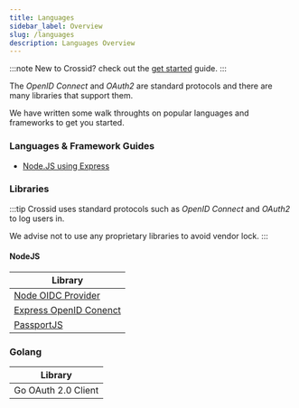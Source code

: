 ```yaml
---
title: Languages
sidebar_label: Overview
slug: /languages
description: Languages Overview
---
```


:::note
New to Crossid? check out the [get started](/docs/guides/get-started) guide.
:::

The _OpenID Connect_ and _OAuth2_ are standard protocols and there are many libraries that support them.

We have written some walk throughts on popular languages and frameworks to get you started.

### Languages & Framework Guides

- [Node.JS using Express](/docs/langs/backend/nodejs-express)

### Libraries

:::tip
Crossid uses standard protocols such as _OpenID Connect_ and _OAuth2_ to log users in.

We advise not to use any proprietary libraries to avoid vendor lock.
:::

#### NodeJS

| Library                                                                   |
| ------------------------------------------------------------------------- |
| [Node OIDC Provider](https://github.com/panva/node-oidc-provider)         |
| [Express OpenID Conenct](https://github.com/auth0/express-openid-connect) |
| [PassportJS](http://www.passportjs.org)                                   |

### Golang

| Library             |
| ------------------- |
| Go OAuth 2.0 Client |
